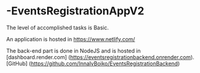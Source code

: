 # -EventsRegistrationAppV2

The level of accomplished tasks is Basic.

An application is hosted in https://www.netlify.com/

The back-end part is done in NodeJS and is hosted in [dashboard.render.com] (https://eventsregistrationbackend.onrender.com). [GitHub] (https://github.com/InnaIvBoiko/EventsRegistrationBackend)

